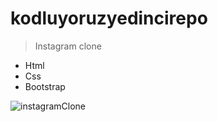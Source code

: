 # kodluyoruzyedincirepo
>Instagram clone
- Html
- Css
- Bootstrap

![instagramClone](https://user-images.githubusercontent.com/47625725/145290907-617837d5-bd7a-4e21-90f8-bc61ad62677f.jpeg)
